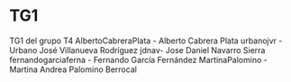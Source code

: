 # TG1
TG1 del grupo T4
AlbertoCabreraPlata - Alberto Cabrera Plata
urbanojvr - Urbano José Villanueva Rodríguez
jdnav- Jose Daniel Navarro Sierra
fernandogarciaferna - Fernando García Fernández
MartinaPalomino - Martina Andrea Palomino Berrocal
